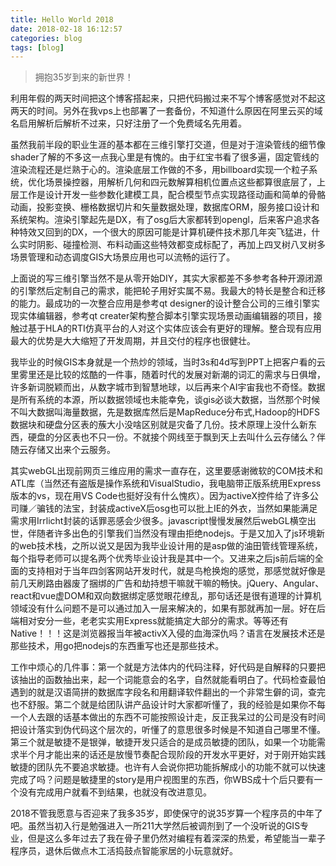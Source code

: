 ```yaml
---
title: Hello World 2018
date: 2018-02-18 16:12:57
categories: blog
tags: [blog]
---
```

> 拥抱35岁到来的新世界！

利用年假的两天时间把这个博客搭起来，只把代码搬过来不写个博客感觉对不起这两天的时间。另外在我vps上也部署了一套备份，不知道什么原因在阿里云买的域名启用解析后解析不过来，只好注册了一个免费域名先用着。

虽然我前半段的职业生涯的基本都在三维引擎打交道，但是对于渲染管线的细节像shader了解的不多这一点我心里是有愧的。由于红宝书看了很多遍，固定管线的渲染流程还是烂熟于心的。渲染底层工作做的不多，用billboard实现一个粒子系统，优化场景操控器，用解析几何和四元数解算相机位置点这些都算很底层了，上层工作是设计开发一些参数化建模工具，配合模型节点实现路径动画和简单的骨骼动画，投影变换、栅格数据切片和矢量数据处理，数据库ORM，服务接口设计和系统架构。渲染引擎起先是DX，有了osg后大家都转到opengl，后来客户追求各种特效又回到的DX，一个很大的原因可能是计算机硬件技术那几年突飞猛进，什么实时阴影、碰撞检测、布料动画这些特效都变成标配了，再加上四叉树八叉树多场景管理和动态调度GIS大场景应用也可以流畅的运行了。

上面说的写三维引擎当然不是从零开始DIY，其实大家都差不多参考各种开源闭源的引擎然后定制自己的需求，能把轮子用好实属不易。我最大的特长是整合和迁移的能力。最成功的一次整合应用是参考qt designer的设计整合公司的三维引擎实现实体编辑器，参考qt creater架构整合脚本引擎实现场景动画编辑器的项目，接触过基于HLA的RTI仿真平台的人对这个实体应该会有更好的理解。整合现有应用最大的优势是大大缩短了开发周期，并且交付的程序也很健壮。

我毕业的时候GIS本身就是一个热炒的领域，当时3s和4d写到PPT上把客户看的云里雾里还是比较的炫酷的一件事，随着时代的发展对新潮的词汇的需求与日俱增，许多新词脱颖而出，从数字城市到智慧地球，以后再来个AI宇宙我也不奇怪。数据是所有系统的本源，所以数据领域也未能幸免，谈gis必谈大数据，当然那个时候不叫大数据叫海量数据，先是数据库然后是MapReduce分布式,Hadoop的HDFS数据块和硬盘分区表的蔟大小没啥区别就是灾备了几份。技术原理上没什么新东西，硬盘的分区表也不只一份。不就接个网线至于飘到天上去叫什么云存储么？伴随云存储又出来个云服务。

其实webGL出现前网页三维应用的需求一直存在，这里要感谢微软的COM技术和ATL库（当然还有盗版是操作系统和VisualStudio，我电脑带正版系统用Express版本的vs，现在用VS Code也挺好没有什么愧疚）。因为activeX控件给了许多公司赚／骗钱的法宝，封装成activeX后osg也可以批上IE的外衣，当然如果能满足需求用Irrlicht封装的话罪恶感会少很多。javascript慢慢发展然后webGL横空出世，伴随者许多出色的引擎我们当然没有理由拒绝nodejs。于是又加入了js环境新的web技术栈，之所以说又是因为我毕业设计用的是asp做的油田管线管理系统，每个指导老师可以提名两个优秀毕业设计我是其中一个。又进来之后js前后端的全面的支持相对于当年四剑客网站开发时代，就是鸟枪换炮的感觉，那感觉就好像是前几天刷路由器废了捆绑的广告和劫持想干嘛就干嘛的畅快。jQuery、Angular、react和vue虚DOM和双向数据绑定感觉眼花缭乱，那句话还是很有道理的计算机领域没有什么问题不是可以通过加入一层来解决的，如果有那就再加一层。好在后端相对安分一些，老老实实用Express就能搞定大部分的需求。等等还有Native！！！这是浏览器报当年被activX入侵的血海深仇吗？语言在发展技术还是那些技术，用go把nodejs的东西重写也还是那些技术。

工作中烦心的几件事：第一个就是方法体内的代码注释，好代码是自解释的只要把该抽出的函数抽出来，起一个词能意会的名字，自然就能看明白了。代码检查最怕遇到的就是汉语简拼的数据库字段名和用翻译软件翻出的一个非常生僻的词，查完也不舒服。第二个就是给团队讲产品设计时大家都听懂了，我的经验是如果你不每一个人去跟的话基本做出的东西不可能按照设计走，反正我呆过的公司是没有时间把设计落实到伪代码这个层次的，听懂了的意思很多时候是不知道自己哪里不懂。第三个就是敏捷不是银弹，敏捷开发只适合的是成员敏捷的团队，如果一个功能需求半个月才能出来的话还是放慢节奏配合现阶段的开发水平更好，对于刚开始实践敏捷的团队先不要追求敏捷。也许有人会说你把功能拆解成小的功能不就可以快速完成了吗？问题是敏捷里的story是用户视图里的东西，你WBS成十个后只要有一个没有完成用户就看不到结果，也就没有改进意见。

2018不管我愿意与否迎来了我多35岁，即使保守的说35岁算一个程序员的中年了吧。虽然当初入行是勉强进入一所211大学然后被调剂到了一个没听说的GIS专业，但是这么多年过去了我在骨子里仍然对编程有着深深的热爱，希望能当一辈子程序员，退休后做点木工活捣鼓点智能家居的小玩意就好。
